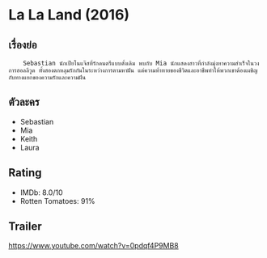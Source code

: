 # La La Land (2016)

## เรื่องย่อ
        Sebastian นักเปียโนแจ๊สที่รักดนตรีแบบดั้งเดิม พบกับ Mia นักแสดงสาวที่กำลังมุ่งหาความสำเร็จในวงการฮอลลีวูด ทั้งสองตกหลุมรักกันในระหว่างการตามหาฝัน แต่ความท้าทายของชีวิตและอาชีพทำให้พวกเขาต้องเผชิญกับทางแยกของความรักและความฝัน

## ตัวละคร
- Sebastian
- Mia
- Keith
- Laura

## Rating
- IMDb: 8.0/10
- Rotten Tomatoes: 91%

## Trailer
https://www.youtube.com/watch?v=0pdqf4P9MB8